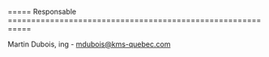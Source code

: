 
===== Responsable ===========================================================

Martin Dubois, ing - mdubois@kms-quebec.com

